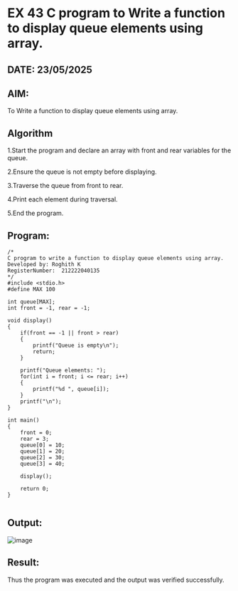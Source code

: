 # EX 43 C program to Write a function to display queue elements using array.
## DATE: 23/05/2025
## AIM:
To Write a function to display queue elements using array.

## Algorithm
1.Start the program and declare an array with front and rear variables for the queue.

2.Ensure the queue is not empty before displaying.

3.Traverse the queue from front to rear.

4.Print each element during traversal.

5.End the program.

## Program:
```
/*
C program to write a function to display queue elements using array.
Developed by: Roghith K
RegisterNumber:  212222040135
*/
#include <stdio.h>
#define MAX 100

int queue[MAX];
int front = -1, rear = -1;

void display()
{
    if(front == -1 || front > rear)
    {
        printf("Queue is empty\n");
        return;
    }

    printf("Queue elements: ");
    for(int i = front; i <= rear; i++)
    {
        printf("%d ", queue[i]);
    }
    printf("\n");
}

int main()
{
    front = 0;
    rear = 3;
    queue[0] = 10;
    queue[1] = 20;
    queue[2] = 30;
    queue[3] = 40;

    display();

    return 0;
}


```

## Output:

![image](https://github.com/user-attachments/assets/f6288feb-99c7-4907-8724-1af90badf755)


## Result:
Thus the program was executed and the output was verified successfully.
